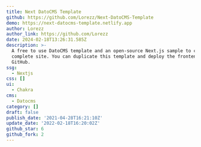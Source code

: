```yaml
---
title: Next DatoCMS Template
github: https://github.com/Lorezz/Next-DatoCMS-Template
demo: https://next-datocms-template.netlify.app
author: Lorezz
author_link: https://github.com/Lorezz
date: 2024-02-18T13:26:31.585Z
description: >-
  A free to use DatoCMS template and an open-source Next.js sample to create a
  complete site. You can duplicate this template and deploy the frontend from
  GitHub.
ssg:
  - Nextjs
css: []
ui:
  - Chakra
cms:
  - Datocms
category: []
draft: false
publish_date: '2021-04-28T16:21:10Z'
update_date: '2022-02-18T16:20:02Z'
github_star: 6
github_fork: 2
---
```

